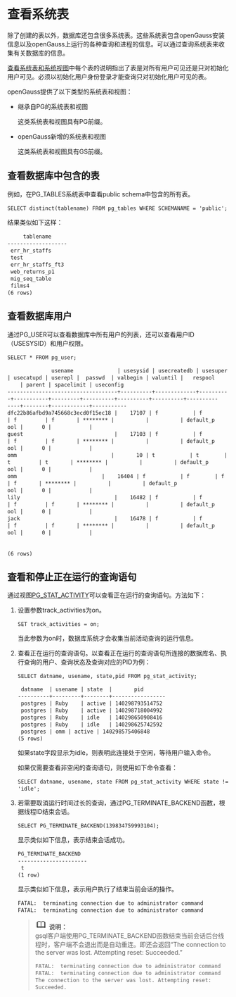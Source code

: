 # 查看系统表<a name="ZH-CN_TOPIC_0242370190"></a>

除了创建的表以外，数据库还包含很多系统表。这些系统表包含openGauss安装信息以及openGauss上运行的各种查询和进程的信息。可以通过查询系统表来收集有关数据库的信息。

[查看系统表和系统视图](系统表和系统视图.md)中每个表的说明指出了表是对所有用户可见还是只对初始化用户可见。必须以初始化用户身份登录才能查询只对初始化用户可见的表。

openGauss提供了以下类型的系统表和视图：

-   继承自PG的系统表和视图

    这类系统表和视图具有PG前缀。

-   openGauss新增的系统表和视图

    这类系统表和视图具有GS前缀。


## 查看数据库中包含的表<a name="zh-cn_topic_0237120304_zh-cn_topic_0100315815_section371043012532"></a>

例如，在PG\_TABLES系统表中查看public schema中包含的所有表。

```
SELECT distinct(tablename) FROM pg_tables WHERE SCHEMANAME = 'public'; 
```

结果类似如下这样：

```
     tablename
-------------------
 err_hr_staffs
 test
 err_hr_staffs_ft3
 web_returns_p1
 mig_seq_table
 films4
(6 rows)
```

## 查看数据库用户<a name="zh-cn_topic_0237120304_zh-cn_topic_0100315815_section522012906"></a>

通过PG\_USER可以查看数据库中所有用户的列表，还可以查看用户ID（USESYSID）和用户权限。

```
SELECT * FROM pg_user; 
```

```
              usename              | usesysid | usecreatedb | usesuper | usecatupd | userepl |  passwd  | valbegin | valuntil |   respool
    | parent | spacelimit | useconfig
-----------------------------------+----------+-------------+----------+-----------+---------+----------+----------+----------+----------
----+--------+------------+-----------
dfc22b86afbd9a745668c3ecd0f15ec18 |    17107 | f           | f        | f         | f       | ******** |          |          | default_p
ool |      0 |            |
guest                             |    17103 | f           | f        | f         | f       | ******** |          |          | default_p
ool |      0 |            |
omm                              |       10 | t           | t        | t         | t       | ******** |          |          | default_p
ool |      0 |            |
omm                           |    16404 | f           | f        | f         | f       | ******** |          |          | default_p
ool |      0 |            |
lily                              |    16482 | f           | f        | f         | f       | ******** |          |          | default_p
ool |      0 |            |
jack                              |    16478 | f           | f        | f         | f       | ******** |          |          | default_p
ool |      0 |            |


(6 rows)
```

## 查看和停止正在运行的查询语句<a name="zh-cn_topic_0237120304_zh-cn_topic_0100315815_section1642584412912"></a>

通过视图[PG\_STAT\_ACTIVITY](PG_STAT_ACTIVITY.md)可以查看正在运行的查询语句。方法如下：

1.  设置参数track\_activities为on。

    ```
    SET track_activities = on;
    ```

    当此参数为on时，数据库系统才会收集当前活动查询的运行信息。

2.  查看正在运行的查询语句。以查看正在运行的查询语句所连接的数据库名、执行查询的用户、查询状态及查询对应的PID为例：

    ```
    SELECT datname, usename, state,pid FROM pg_stat_activity;
    ```

    ```
     datname  | usename | state  |       pid
    ----------+---------+--------+-----------------
     postgres | Ruby    | active | 140298793514752
     postgres | Ruby    | active | 140298718004992
     postgres | Ruby    | idle   | 140298650908416
     postgres | Ruby    | idle   | 140298625742592
     postgres | omm | active | 140298575406848
    (5 rows)
    ```

    如果state字段显示为idle，则表明此连接处于空闲，等待用户输入命令。

    如果仅需要查看非空闲的查询语句，则使用如下命令查看：

    ```
    SELECT datname, usename, state FROM pg_stat_activity WHERE state != 'idle';
    ```

3.  若需要取消运行时间过长的查询，通过PG\_TERMINATE\_BACKEND函数，根据线程ID结束会话。

    ```
    SELECT PG_TERMINATE_BACKEND(139834759993104);
    ```

    显示类似如下信息，表示结束会话成功。

    ```
    PG_TERMINATE_BACKEND
    ----------------------
     t
    (1 row)
    ```

    显示类似如下信息，表示用户执行了结束当前会话的操作。

    ```
    FATAL:  terminating connection due to administrator command
    FATAL:  terminating connection due to administrator command
    ```

    >![](public_sys-resources/icon-note.gif) **说明：**   
    >gsql客户端使用PG\_TERMINATE\_BACKEND函数结束当前会话后台线程时，客户端不会退出而是自动重连。即还会返回“The connection to the server was lost. Attempting reset: Succeeded.”  
    >```  
    >FATAL:  terminating connection due to administrator command  
    >FATAL:  terminating connection due to administrator command  
    >The connection to the server was lost. Attempting reset: Succeeded.  
    >```  


